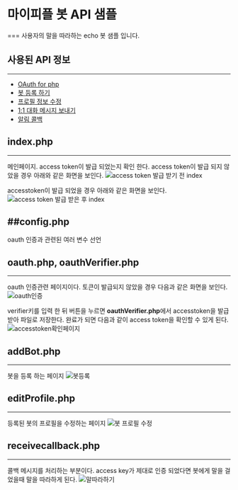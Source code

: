 ﻿# 마이피플 봇 API 샘플
===
사용자의 말을 따라하는 echo 봇 샘플 입니다. 

## 사용된 API 정보
---
- [OAuth for php](http://dna.daum.net/apis/oauth/tutorial/basic_php)
- [봇 등록 하기](http://dna.dev.daum.net/apis/mypeople/ref#addbot)
- [프로필 정보 수정](http://dna.dev.daum.net/apis/mypeople/ref#editprofile)
- [1:1 대화 메시지 보내기](http://dna.dev.daum.net/apis/mypeople/ref#send1on1message)
- [알림 콜백](http://dna.dev.daum.net/apis/mypeople/ref#pushmessage)

## index.php
---
메인페이지. access token이 발급 되었는지 확인 한다. access token이 발급 되지 않았을 경우 아래와 같은 화면을 보인다.
![access token 발급 받기 전 index](http://cfile9.uf.tistory.com/image/276CA240517E1A82247097)

accesstoken이 발급 되었을 경우 아래와 같은 화면을 보인다.
![access token 발급 받은 후 index](http://cfile9.uf.tistory.com/image/250CB140517E1A83096F1E)

##config.php
---
oauth 인증과 관련된 여러 변수 선언

## oauth.php, oauthVerifier.php 
---
oauth 인증관련 페이지이다. 토큰이 발급되지 않았을 경우 다음과 같은 화면을 보인다.
![oauth인증](http://cfile27.uf.tistory.com/image/136A3D40517E1A8327F163)

verifier키를 입력 한 뒤 버튼을 누르면 **oauthVerifier.php**에서 accesstoken을 발급 받아 파일로 저장한다.
완료가 되면 다음과 같이 access token을 확인할 수 있게 된다.
![accesstoken확인페이지](http://cfile22.uf.tistory.com/original/13718940517E1A8021D6FB)

## addBot.php
---
봇을 등록 하는 페이지
![봇등록](http://cfile22.uf.tistory.com/image/016F3340517E1A81211358)


## editProfile.php
---
등록된 봇의 프로필을 수정하는 페이지 
![봇 프로필 수정](http://cfile4.uf.tistory.com/image/117DD240517E1A8115711B)


## receivecallback.php
---
콜백 메시지를 처리하는 부분이다. access key가 제대로 인증 되었다면 봇에게 말을 걸었을때 말을 따라하게 된다. 
![말따라하기](http://cfile22.uf.tistory.com/image/277A1340517E1A821657BD)